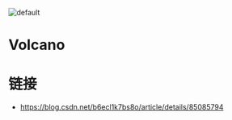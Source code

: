 ![default](https://user-images.githubusercontent.com/5803001/45228854-de88b400-b2f6-11e8-9ab0-d393ed19f21f.png)

# Volcano

# 链接

- https://blog.csdn.net/b6ecl1k7bs8o/article/details/85085794

